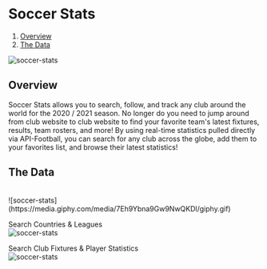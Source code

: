 # Soccer Stats #

1. [Overview](#overview)
2. [The Data](#the-data)

![soccer-stats](https://i.imgur.com/GMB74Ka.png)

## Overview

Soccer Stats allows you to search, follow, and track any club around the world for the 2020 / 2021 season. No longer do you need to jump around from club website to club website to find your favorite team's latest fixtures, results, team rosters, and more! By using real-time statistics pulled directly via API-Football, you can search for any club across the globe, add them to your favorites list, and browse their latest statistics!

## The Data

<br />
![soccer-stats](https://media.giphy.com/media/7Eh9Ybna9Gw9NwQKDl/giphy.gif)
<br />

Search Countries & Leagues
<br />
![soccer-stats](https://media.giphy.com/media/q6vKDPvdgwUktIXuqz/giphy.gif)
<br />

Search Club Fixtures & Player Statistics
<br />
![soccer-stats](https://media.giphy.com/media/lLESmb4K6uoGazEjYA/giphy.gif)
<br />
